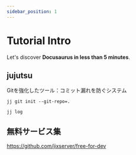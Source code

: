 ```yaml
---
sidebar_position: 1
---
```


# Tutorial Intro

Let's discover **Docusaurus in less than 5 minutes**.

## jujutsu

Gitを強化したツール：コミット漏れを防ぐシステム

```shell
jj git init --git-repo=.
```

```shell
jj log
```

## 無料サービス集

https://github.com/jixserver/free-for-dev